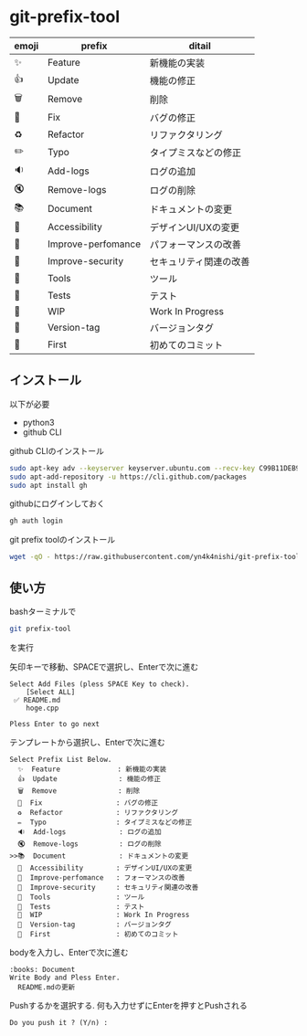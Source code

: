 # git-prefix-tool

|emoji|prefix|ditail|
|---|---|---|
|:sparkles:       | Feature            | 新機能の実装|
|:+1:             | Update             | 機能の修正|
|:wastebasket:    | Remove             | 削除|
|:bug:            | Fix                | バグの修正|
|:recycle:        | Refactor           | リファクタリング|
|:pencil2:        | Typo               | タイプミスなどの修正|
|:sound:          | Add-logs           | ログの追加|
|:mute:           | Remove-logs        | ログの削除|
|:books:          | Document           | ドキュメントの変更|
|:art:            | Accessibility      | デザインUI/UXの変更|
|:horse:          | Improve-perfomance | パフォーマンスの改善|
|:cop:            | Improve-security   | セキュリティ関連の改善|
|:wrench:         | Tools              | ツール|
|:rotating_light: | Tests              | テスト|
|:construction:   | WIP                | Work In Progress|
|:bookmark:       | Version-tag        | バージョンタグ|
|:tada:           | First              | 初めてのコミット|


## インストール
以下が必要
- python3
- github CLI

github CLIのインストール
```bash
sudo apt-key adv --keyserver keyserver.ubuntu.com --recv-key C99B11DEB97541F0
sudo apt-add-repository -u https://cli.github.com/packages
sudo apt install gh
```

githubにログインしておく
```bash
gh auth login
```

git prefix toolのインストール
```bash
wget -qO - https://raw.githubusercontent.com/yn4k4nishi/git-prefix-tool/main/install.sh | bash
```

## 使い方
bashターミナルで
```bash
git prefix-tool
```
を実行

矢印キーで移動、SPACEで選択し、Enterで次に進む 
```
Select Add Files (pless SPACE Key to check).
    [Select ALL]
 ✅ README.md
    hoge.cpp

Pless Enter to go next
```

テンプレートから選択し、Enterで次に進む
```
Select Prefix List Below.
  ✨  Feature              : 新機能の実装
  👍  Update               : 機能の修正
  🗑️  Remove               : 削除
  🐛  Fix                  : バグの修正
  ♻️  Refactor             : リファクタリング
  ✏️  Typo                 : タイプミスなどの修正
  🔉  Add-logs             : ログの追加
  🔇  Remove-logs          : ログの削除
>>📚  Document             : ドキュメントの変更
  🎨  Accessibility        : デザインUI/UXの変更
  🐴  Improve-perfomance   : フォーマンスの改善
  👮  Improve-security     : セキュリティ関連の改善
  🔧  Tools                : ツール
  🚨  Tests                : テスト
  🚧  WIP                  : Work In Progress
  🔖  Version-tag          : バージョンタグ
  🎉  First                : 初めてのコミット
```

bodyを入力し、Enterで次に進む
```
:books: Document
Write Body and Pless Enter.
  README.mdの更新
```

Pushするかを選択する.
何も入力せずにEnterを押すとPushされる
```
Do you push it ? (Y/n) : 
```
